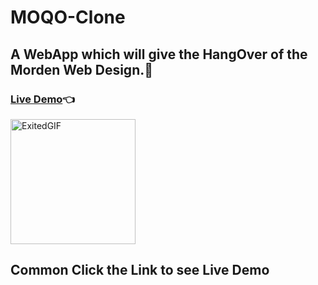 # MOQO-Clone
## A WebApp which will give the HangOver of the Morden Web Design.🤩
### [Live Demo](https://abhay-on-git.github.io/MOQO-Clone)👈
<img src="https://media.giphy.com/media/mFBhx5cbmlMJBMsLAQ/giphy.gif" alt="ExitedGIF" width="200">

## Common Click the Link to see Live Demo

